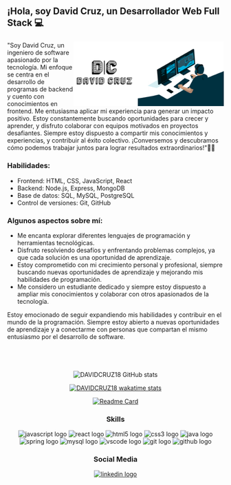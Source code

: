 ## ¡Hola, soy David Cruz, un Desarrollador Web Full Stack 💻

###

<img align="right" height="150" margin="1em" src="imagenes/giphy.gif" />

###

<img align="right" height="150" src="imagenes/logo.jpg" />

###

<p align="left">"Soy David Cruz, un ingeniero de software apasionado por la tecnología. Mi enfoque se centra en el desarrollo de programas de backend y cuento con conocimientos en frontend. Me entusiasma aplicar mi experiencia para generar un impacto positivo. Estoy constantemente buscando oportunidades para crecer y aprender, y disfruto colaborar con equipos motivados en proyectos desafiantes. Siempre estoy dispuesto a compartir mis conocimientos y experiencias, y contribuir al éxito colectivo. ¡Conversemos y descubramos cómo podemos trabajar juntos para lograr resultados extraordinarios!"👨‍💻</p>


### Habilidades:

- Frontend: HTML, CSS, JavaScript, React
- Backend: Node.js, Express, MongoDB
- Base de datos: SQL, MySQL, PostgreSQL
- Control de versiones: Git, GitHub

### Algunos aspectos sobre mí:

- Me encanta explorar diferentes lenguajes de programación y herramientas tecnológicas.
- Disfruto resolviendo desafíos y enfrentando problemas complejos, ya que cada solución es una oportunidad de aprendizaje.
- Estoy comprometido con mi crecimiento personal y profesional, siempre buscando nuevas oportunidades de aprendizaje y mejorando mis habilidades de programación.
- Me considero un estudiante dedicado y siempre estoy dispuesto a ampliar mis conocimientos y colaborar con otros apasionados de la tecnología.

Estoy emocionado de seguir expandiendo mis habilidades y contribuir en el mundo de la programación. Siempre estoy abierto a nuevas oportunidades de aprendizaje y a conectarme con personas que compartan el mismo entusiasmo por el desarrollo de software.

###

<br clear="both">
<br clear="both">

<div align="center">

![DAVIDCRUZ18 GitHub stats](https://github-readme-stats.vercel.app/api?username=DAVIDCRUZ18&show_icons=true&theme=transparent)

[![DAVIDCRUZ18 wakatime stats](https://github-readme-stats.vercel.app/api/wakatime?username=DAVIDCRUZ18)](https://github.com/DAVIDCRUZ18/github-readme-stats)

[![Readme Card](https://github-readme-stats.vercel.app/api/pin/?username=DAVIDCRUZ18&repo=github-readme-stats)](https://github.com/DAVIDCRUZ18/github-readme-stats)

###

<h3 align="center">Skills</h3>
<div align="center">
  <img src="https://cdn.jsdelivr.net/gh/devicons/devicon/icons/javascript/javascript-original.svg" height="30" width="42" alt="javascript logo"  />
  <img src="https://cdn.jsdelivr.net/gh/devicons/devicon/icons/react/react-original.svg" height="30" width="42" alt="react logo"  />
  <img src="https://cdn.jsdelivr.net/gh/devicons/devicon/icons/html5/html5-original.svg" height="30" width="42" alt="html5 logo"  />
  <img src="https://cdn.jsdelivr.net/gh/devicons/devicon/icons/css3/css3-original.svg" height="30" width="42" alt="css3 logo"  />
  <img src="https://cdn.jsdelivr.net/gh/devicons/devicon/icons/java/java-original.svg" height="30" width="42" alt="java logo"  />
  <img src="https://cdn.jsdelivr.net/gh/devicons/devicon/icons/spring/spring-original.svg" height="30" width="42" alt="spring logo"  />
  <img src="https://cdn.jsdelivr.net/gh/devicons/devicon/icons/mysql/mysql-original.svg" height="30" width="42" alt="mysql logo"  />
    <img src="https://cdn.jsdelivr.net/gh/devicons/devicon/icons/vscode/vscode-original.svg" height="30" width="42" alt="vscode logo"  />
  <img src="https://cdn.jsdelivr.net/gh/devicons/devicon/icons/git/git-original.svg" height="30" width="42" alt="git logo"  />
  <img src="https://cdn.jsdelivr.net/gh/devicons/devicon/icons/github/github-original.svg" height="30" width="42" alt="github logo"  />
</div>

###
<h3 align="center">Social Media</h3>
<div align="center">
  <a href="https://www.linkedin.com/in/davidcruzpro/" target="_blank">
    <img src="https://img.shields.io/static/v1?message=LinkedIn&logo=linkedin&label=&color=0077B5&logoColor=white&labelColor=&style=plastic" height="35" alt="linkedin logo"  />
  </a>
</div>

###

<br clear="both">

